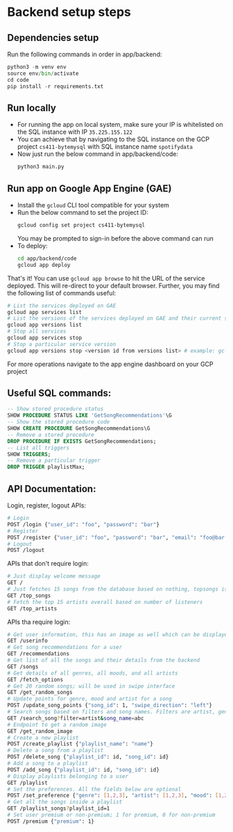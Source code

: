 # Backend setup steps

## Dependencies setup
Run the following commands in order in app/backend:
```python
python3 -m venv env
source env/bin/activate
cd code
pip install -r requirements.txt
```

## Run locally
- For running the app on local system, make sure your IP is whitelisted on the SQL instance with IP `35.225.155.122`
- You can achieve that by navigating to the SQL instance on the GCP project `cs411-bytemysql` with SQL instance name `spotifydata`
- Now just run the below command in app/backend/code:
  ```python
  python3 main.py
  ```

## Run app on Google App Engine (GAE)
- Install the `gcloud` CLI tool compatible for your system
- Run the below command to set the project ID:
  ```bash
  gcloud config set project cs411-bytemysql
  ```
  You may be prompted to sign-in before the above command can run
- To deploy:
  ```bash
  cd app/backend/code
  gcloud app deploy
  ```

That's it!
You can use `gcloud app browse` to hit the URL of the service deployed. This will re-direct to your default browser.
Further, you may find the following list of commands useful:
```bash
# List the services deployed on GAE
gcloud app services list
# List the versions of the services deployed on GAE and their current status
gcloud app versions list
# Stop all services
gcloud app services stop
# Stop a particular service version
gcloud app versions stop <version id from versions list> # example: gcloud app versions stop 20231127t033136
```
For more operations navigate to the app engine dashboard on your GCP project

## Useful SQL commands:

```sql
-- Show stored procedure status
SHOW PROCEDURE STATUS LIKE 'GetSongRecommendations'\G
-- Show the stored procedure code
SHOW CREATE PROCEDURE GetSongRecommendations\G
-- Remove a stored procedure
DROP PROCEDURE IF EXISTS GetSongRecommendations;
-- List all triggers
SHOW TRIGGERS;
-- Remove a particular trigger
DROP TRIGGER playlistMax;
```

## API Documentation:

Login, register, logout APIs:
```bash
# Login
POST /login {"user_id": "foo", "password": "bar"}
# Register
POST /register {"user_id": "foo", "password": "bar", "email": "foo@bar.com", "first_name": "foo", "last_name": "bar", "phone_number": "1234567890"}
# Logout
POST /logout
```

APIs that don't require login:
```bash
# Just display welcome message
GET /
# Just fetches 15 songs from the database based on nothing, topsongs is a misnomer
GET /top_songs
# Fetch the top 15 artists overall based on number of listeners
GET /top_artists
```

APIs tha require login:
```bash
# Get user information, this has an image as well which can be displayed on frontend
GET /userinfo
# Get song recommendations for a user
GET /recommendations
# Get list of all the songs and their details from the backend
GET /songs
# Get details of all genres, all moods, and all artists
GET /fetch_options
# Get 20 random songs; will be used in swipe interface
GET /get_random_songs
# Update points for genre, mood and artist for a song
POST /update_song_points {"song_id": 1, "swipe_direction": "left"}
# Search songs based on filters and song names. Filters are artist, genre, mood
GET /search_song?filter=artist&song_name=abc
# Endpoint to get a random image
GET /get_random_image
# Create a new playlist
POST /create_playlist {"playlist_name": "name"}
# Delete a song from a playlist
POST /delete_song {"playlist_id": id, "song_id": id}
# Add a song to a playlist
POST /add_song {"playlist_id": id, "song_id": id}
# Display playlists belonging to a user
GET /playlist
# Set the preferences. All the fields below are optional
POST /set_preference {"genre": [1,2,3], "artist": [1,2,3], "mood": [1,2,3]}
# Get all the songs inside a playlist
GET /playlist_songs?playlist_id=1
# Set user premium or non-premium; 1 for premium, 0 for non-premium
POST /premium {"premium": 1}
```
